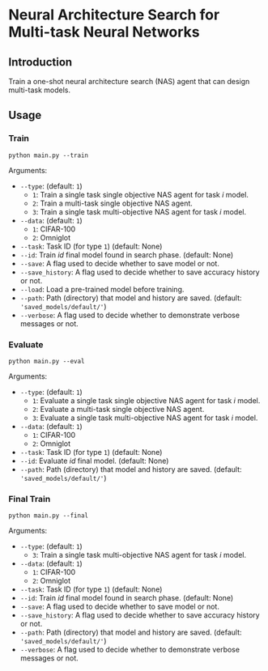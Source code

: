 # Neural Architecture Search for Multi-task Neural Networks

## Introduction

Train a one-shot neural architecture search (NAS) agent that can design multi-task models.

## Usage

### Train

```
python main.py --train
```

Arguments:

 * `--type`: (default: `1`)
   * `1`: Train a single task single objective NAS agent for task *i* model.
   * `2`: Train a multi-task single objective NAS agent.
   * `3`: Train a single task multi-objective NAS agent for task *i* model.
 * `--data`: (default: `1`)
   * `1`: CIFAR-100
   * `2`: Omniglot
 * `--task`: Task ID (for type `1`) (default: None)
 * `--id`: Train *id* final model found in search phase. (default: None)
 * `--save`: A flag used to decide whether to save model or not.
 * `--save_history`: A flag used to decide whether to save accuracy history or not.
 * `--load`: Load a pre-trained model before training.
 * `--path`: Path (directory) that model and history are saved. (default: `'saved_models/default/'`)
 * `--verbose`: A flag used to decide whether to demonstrate verbose messages or not.

### Evaluate

```
python main.py --eval
```

Arguments:

 * `--type`: (default: `1`)
   * `1`: Evaluate a single task single objective NAS agent for task *i* model.
   * `2`: Evaluate a multi-task single objective NAS agent.
   * `3`: Evaluate a single task multi-objective NAS agent for task *i* model.
 * `--data`: (default: `1`)
   * `1`: CIFAR-100
   * `2`: Omniglot
 * `--task`: Task ID (for type `1`) (default: None)
 * `--id`: Evaluate *id* final model. (default: None)
 * `--path`: Path (directory) that model and history are saved. (default: `'saved_models/default/'`)

### Final Train

```
python main.py --final
```

Arguments:

 * `--type`: (default: `1`)
   * `3`: Train a single task multi-objective NAS agent for task *i* model.
 * `--data`: (default: `1`)
   * `1`: CIFAR-100
   * `2`: Omniglot
 * `--task`: Task ID (for type `1`) (default: None)
 * `--id`: Train *id* final model found in search phase. (default: None)
 * `--save`: A flag used to decide whether to save model or not.
 * `--save_history`: A flag used to decide whether to save accuracy history or not.
 * `--path`: Path (directory) that model and history are saved. (default: `'saved_models/default/'`)
 * `--verbose`: A flag used to decide whether to demonstrate verbose messages or not.
